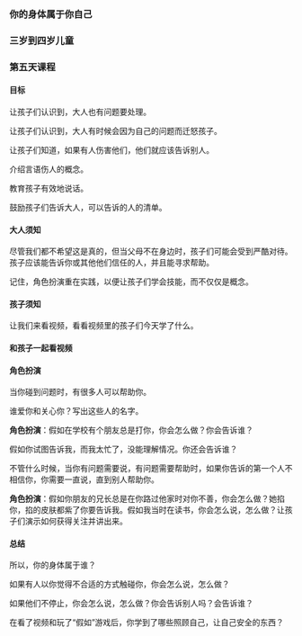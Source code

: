 ### 你的身体属于你自己

### 三岁到四岁儿童

### 第五天课程

#### 目标

让孩子们认识到，大人也有问题要处理。

让孩子们认识到，大人有时候会因为自己的问题而迁怒孩子。

让孩子们知道，如果有人伤害他们，他们就应该告诉别人。

介绍言语伤人的概念。

教育孩子有效地说话。

鼓励孩子们告诉大人，可以告诉的人的清单。

#### 大人须知

尽管我们都不希望这是真的，但当父母不在身边时，孩子们可能会受到严酷对待。孩子应该能告诉你或其他他们信任的人，并且能寻求帮助。

记住，角色扮演重在实践，以便让孩子们学会技能，而不仅仅是概念。

#### 孩子须知

让我们来看视频，看看视频里的孩子们今天学了什么。

#### 和孩子一起看视频

#### 角色扮演

当你碰到问题时，有很多人可以帮助你。

谁爱你和关心你？写出这些人的名字。

**角色扮演**：假如在学校有个朋友总是打你，你会怎么做？你会告诉谁？

假如你试图告诉我，而我太忙了，没能理解情况。你还会告诉谁？

不管什么时候，当你有问题需要说，有问题需要帮助时，如果你告诉的第一个人不相信你，你需要一直说，直到别人帮助你。

**角色扮演**：假如你朋友的兄长总是在你路过他家时对你不善，你会怎么做？她掐你，掐的皮肤都紫了你要告诉我。假如我当时在读书，你会怎么说，怎么做？让孩子们演示如何获得关注并讲出来。

#### 总结

所以，你的身体属于谁？

如果有人以你觉得不合适的方式触碰你，你会怎么说，怎么做？

如果他们不停止，你会怎么说，怎么做？你会告诉别人吗？会告诉谁？

在看了视频和玩了“假如”游戏后，你学到了哪些照顾自己，让自己安全的东西？

